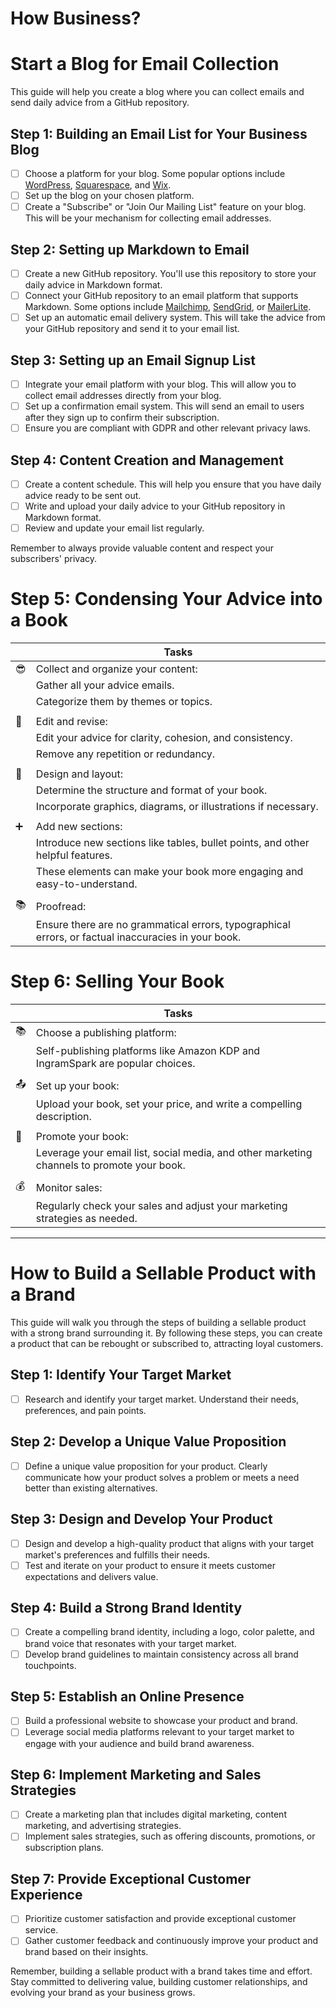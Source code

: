 # How Business?

# Start a Blog for Email Collection

This guide will help you create a blog where you can collect emails and send daily advice from a GitHub repository. 

## Step 1: Building an Email List for Your Business Blog
- [ ] Choose a platform for your blog. Some popular options include [WordPress](https://wordpress.org/), [Squarespace](https://www.squarespace.com/), and [Wix](https://www.wix.com/).
- [ ] Set up the blog on your chosen platform.
- [ ] Create a "Subscribe" or "Join Our Mailing List" feature on your blog. This will be your mechanism for collecting email addresses. 

## Step 2: Setting up Markdown to Email
- [ ] Create a new GitHub repository. You'll use this repository to store your daily advice in Markdown format.
- [ ] Connect your GitHub repository to an email platform that supports Markdown. Some options include [Mailchimp](https://mailchimp.com/), [SendGrid](https://sendgrid.com/), or [MailerLite](https://www.mailerlite.com/).
- [ ] Set up an automatic email delivery system. This will take the advice from your GitHub repository and send it to your email list. 

## Step 3: Setting up an Email Signup List
- [ ] Integrate your email platform with your blog. This will allow you to collect email addresses directly from your blog.
- [ ] Set up a confirmation email system. This will send an email to users after they sign up to confirm their subscription. 
- [ ] Ensure you are compliant with GDPR and other relevant privacy laws.

## Step 4: Content Creation and Management
- [ ] Create a content schedule. This will help you ensure that you have daily advice ready to be sent out. 
- [ ] Write and upload your daily advice to your GitHub repository in Markdown format.
- [ ] Review and update your email list regularly.

Remember to always provide valuable content and respect your subscribers' privacy.

# Step 5: Condensing Your Advice into a Book

|    | Tasks                                                                       |
|----|-----------------------------------------------------------------------------|
| 😎 | Collect and organize your content:                                           |
|    | Gather all your advice emails.                                              |
|    | Categorize them by themes or topics.                                        |
|    |                                                                             |
| 📝 | Edit and revise:                                                            |
|    | Edit your advice for clarity, cohesion, and consistency.                    |
|    | Remove any repetition or redundancy.                                        |
|    |                                                                             |
| 🎨 | Design and layout:                                                          |
|    | Determine the structure and format of your book.                            |
|    | Incorporate graphics, diagrams, or illustrations if necessary.              |
|    |                                                                             |
| ➕ | Add new sections:                                                           |
|    | Introduce new sections like tables, bullet points, and other helpful features.|
|    | These elements can make your book more engaging and easy-to-understand.      |
|    |                                                                             |
| 📚 | Proofread:                                                                  |
|    | Ensure there are no grammatical errors, typographical errors, or factual inaccuracies in your book. |

# Step 6: Selling Your Book

|    | Tasks                                                                     |
|----|---------------------------------------------------------------------------|
| 📚 | Choose a publishing platform:                                              |
|    | Self-publishing platforms like Amazon KDP and IngramSpark are popular choices.|
|    |                                                                           |
| 📤 | Set up your book:                                                         |
|    | Upload your book, set your price, and write a compelling description.      |
|    |                                                                           |
| 📣 | Promote your book:                                                        |
|    | Leverage your email list, social media, and other marketing channels to promote your book.|
|    |                                                                           |
| 💰 | Monitor sales:                                                            |
|    | Regularly check your sales and adjust your marketing strategies as needed. |

---

# How to Build a Sellable Product with a Brand

This guide will walk you through the steps of building a sellable product with a strong brand surrounding it. By following these steps, you can create a product that can be rebought or subscribed to, attracting loyal customers. 

## Step 1: Identify Your Target Market
- [ ] Research and identify your target market. Understand their needs, preferences, and pain points.

## Step 2: Develop a Unique Value Proposition
- [ ] Define a unique value proposition for your product. Clearly communicate how your product solves a problem or meets a need better than existing alternatives.

## Step 3: Design and Develop Your Product
- [ ] Design and develop a high-quality product that aligns with your target market's preferences and fulfills their needs.
- [ ] Test and iterate on your product to ensure it meets customer expectations and delivers value.

## Step 4: Build a Strong Brand Identity
- [ ] Create a compelling brand identity, including a logo, color palette, and brand voice that resonates with your target market.
- [ ] Develop brand guidelines to maintain consistency across all brand touchpoints.

## Step 5: Establish an Online Presence
- [ ] Build a professional website to showcase your product and brand.
- [ ] Leverage social media platforms relevant to your target market to engage with your audience and build brand awareness.

## Step 6: Implement Marketing and Sales Strategies
- [ ] Create a marketing plan that includes digital marketing, content marketing, and advertising strategies.
- [ ] Implement sales strategies, such as offering discounts, promotions, or subscription plans.

## Step 7: Provide Exceptional Customer Experience
- [ ] Prioritize customer satisfaction and provide exceptional customer service.
- [ ] Gather customer feedback and continuously improve your product and brand based on their insights.

Remember, building a sellable product with a brand takes time and effort. Stay committed to delivering value, building customer relationships, and evolving your brand as your business grows.



